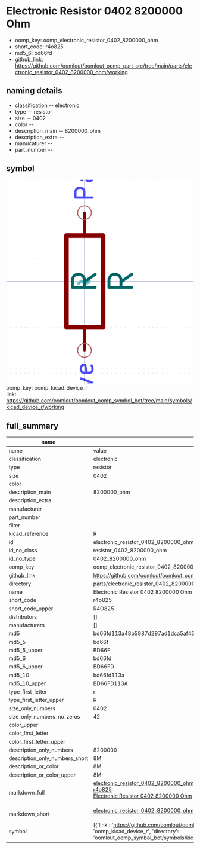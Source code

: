 # Electronic Resistor 0402 8200000 Ohm

  
* oomp_key: oomp_electronic_resistor_0402_8200000_ohm 
* short_code: r4o825
* md5_6: bd66fd  
* github_link: https://github.com/oomlout/oomlout_oomp_part_src/tree/main/parts/electronic_resistor_0402_8200000_ohm/working  
## naming details
* classification -- electronic
* type -- resistor
* size -- 0402
* color -- 
* description_main -- 8200000_ohm
* description_extra -- 
* manucaturer -- 
* part_number -- 



## symbol

![](symbol/0/working/working_600.png)  
oomp_key: oomp_kicad_device_r  
link: https://github.com/oomlout/oomlout_oomp_symbol_bot/tree/main/symbols/kicad_device_r/working  


## full_summary
| name | value | 
| --- | --- | 
| name | value | 
| classification | electronic | 
| type | resistor | 
| size | 0402 | 
| color |  | 
| description_main | 8200000_ohm | 
| description_extra |  | 
| manufacturer |  | 
| part_number |  | 
| filter |  | 
| kicad_reference | R | 
| id | electronic_resistor_0402_8200000_ohm | 
| id_no_class | resistor_0402_8200000_ohm | 
| id_no_type | 0402_8200000_ohm | 
| oomp_key | oomp_electronic_resistor_0402_8200000_ohm | 
| github_link | https://github.com/oomlout/oomlout_oomp_part_src/tree/main/parts/electronic_resistor_0402_8200000_ohm/working | 
| directory | parts/electronic_resistor_0402_8200000_ohm | 
| name | Electronic Resistor 0402 8200000 Ohm | 
| short_code | r4o825 | 
| short_code_upper | R4O825 | 
| distributors | [] | 
| manufacturers | [] | 
| md5 | bd66fd113a48b5987d297ad1dca5af43 | 
| md5_5 | bd66f | 
| md5_5_upper | BD66F | 
| md5_6 | bd66fd | 
| md5_6_upper | BD66FD | 
| md5_10 | bd66fd113a | 
| md5_10_upper | BD66FD113A | 
| type_first_letter | r | 
| type_first_letter_upper | R | 
| size_only_numbers | 0402 | 
| size_only_numbers_no_zeros | 42 | 
| color_upper |  | 
| color_first_letter |  | 
| color_first_letter_upper |  | 
| description_only_numbers | 8200000 | 
| description_only_numbers_short | 8M | 
| description_or_color | 8M | 
| description_or_color_upper | 8M | 
| markdown_full | [electronic_resistor_0402_8200000_ohm](https://github.com/oomlout/oomlout_oomp_part_src/tree/main/parts/electronic_resistor_0402_8200000_ohm/working)<br>[r4o825](https://github.com/oomlout/oomlout_oomp_part_src/tree/main/parts/electronic_resistor_0402_8200000_ohm/working)<br>[Electronic Resistor 0402 8200000 Ohm](https://github.com/oomlout/oomlout_oomp_part_src/tree/main/parts/electronic_resistor_0402_8200000_ohm/working)<br><br> | 
| markdown_short | [electronic_resistor_0402_8200000_ohm](https://github.com/oomlout/oomlout_oomp_part_src/tree/main/parts/electronic_resistor_0402_8200000_ohm/working)<br><br> | 
| symbol | [{'link': 'https://github.com/oomlout/oomlout_oomp_symbol_bot/tree/main/symbols/kicad_device_r', 'oomp_key': 'oomp_kicad_device_r', 'directory': 'oomlout_oomp_symbol_bot/symbols/kicad_device_r//working/working.kicad_sym'}] | 
